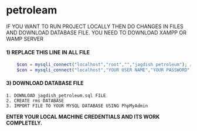 # petroleam

IF YOU WANT TO RUN PROJECT LOCALLY THEN DO CHANGES IN FILES AND DOWNLOAD DATABASE FILE.
YOU NEED TO DOWNLOAD XAMPP OR WAMP SERVER

#### 1) REPLACE THIS LINE IN ALL FILE

  ```php
      $con = mysqli_connect("localhost","root","","jagdish petroleum"); //from this to below line
      $con = mysqli_connect("localhost","YOUR USER NAME","YOUR PASSWORD","jagdish petroleum"); 
   ```    
#### 3) DOWNLOAD DATABASE FILE

    1. DOWNLOAD jagdish_petroleum.sql FILE
    2. CREATE rms DATABASE
    3. IMPORT FILE TO YOUR MYSQL DATABASE USING PhpMyAdmin

**ENTER YOUR LOCAL MACHINE CREDENTIALS AND ITS WORK COMPLETELY.**
